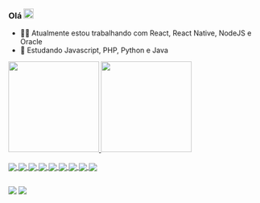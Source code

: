 ### Olá <img src="https://media.giphy.com/media/hvRJCLFzcasrR4ia7z/giphy.gif" width="20px">

- 👨‍💼 Atualmente estou trabalhando com React, React Native, NodeJS e Oracle 
- 🌱 Estudando Javascript, PHP, Python e Java

 <div>
  <a href="https://github.com/Joaovm3">
  <img height="180em" src="https://github-readme-stats.vercel.app/api?username=Joaovm3&show_icons=true&theme=dark&include_all_commits=true&count_private=true"/>
  <img height="180em" src="https://github-readme-stats.vercel.app/api/top-langs/?username=Joaovm3&layout=compact&langs_count=7&theme=dark"/>
</div>
<div style="display: inline_block"><br>
  <img align="center"  src="https://img.shields.io/badge/Microsoft_Azure-0089D6?style=for-the-badge&logo=microsoft-azure&logoColor=white">
  <img align="center"  src="https://img.shields.io/badge/React-20232A?style=for-the-badge&logo=react&logoColor=61DAFB">
  <img align="center"  src="https://img.shields.io/badge/PostgreSQL-316192?style=for-the-badge&logo=postgresql&logoColor=white">
  <img align="center"  src="https://img.shields.io/badge/PHP-777BB4?style=for-the-badge&logo=php&logoColor=white">
  <img align="center"  src="https://img.shields.io/badge/Node.js-43853D?style=for-the-badge&logo=node.js&logoColor=white">
  <img align="center"  src="https://img.shields.io/badge/Express.js-404D59?style=for-the-badge">
  <img align="center"  src="https://img.shields.io/badge/Java-ED8B00?style=for-the-badge&logo=java&logoColor=white">
  <img align="center"  src="https://img.shields.io/badge/HTML5-E34F26?style=for-the-badge&logo=html5&logoColor=white">
  <img align="center"  src="https://img.shields.io/badge/Bootstrap-563D7C?style=for-the-badge&logo=bootstrap&logoColor=white">
</div>
  
  ##
 
<div> 
  <a href = "mailto:joao.jovm@gmail.com"><img src="https://img.shields.io/badge/-Gmail-%23333?style=for-the-badge&logo=gmail&logoColor=white" target="_blank"></a>
  <a href="https://www.linkedin.com/in/joao-vm" target="_blank"><img src="https://img.shields.io/badge/-LinkedIn-%230077B5?style=for-the-badge&logo=linkedin&logoColor=white" target="_blank"></a> 

</div>
